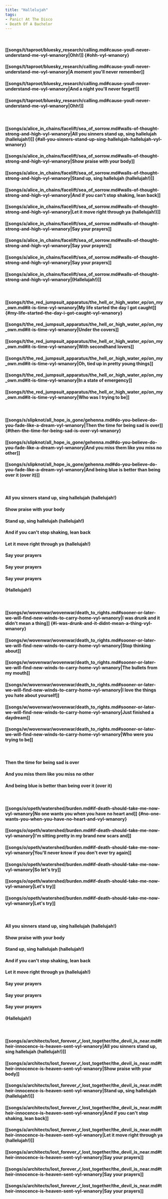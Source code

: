 ```yaml
---
title: "Hallelujah"
tags:
- Panic! At The Disco
- Death Of A Bachelor
---
```

&nbsp;
#### [[songs/t/taproot/bluesky_research/calling.md#cause-youll-never-understand-me-vyl-wnanory|Ohh!]] {#ohh-vyl-wnanory}
#### [[songs/t/taproot/bluesky_research/calling.md#cause-youll-never-understand-me-vyl-wnanory|A moment you'll never remember]]
#### [[songs/t/taproot/bluesky_research/calling.md#cause-youll-never-understand-me-vyl-wnanory|And a night you'll never forget!]]
#### [[songs/t/taproot/bluesky_research/calling.md#cause-youll-never-understand-me-vyl-wnanory|Ohh!]]
&nbsp;
#### [[songs/a/alice_in_chains/facelift/sea_of_sorrow.md#walls-of-thought-strong-and-high-vyl-wnanory|All you sinners stand up, sing hallelujah (hallelujah!)]] {#all-you-sinners-stand-up-sing-hallelujah-hallelujah-vyl-wnanory}
#### [[songs/a/alice_in_chains/facelift/sea_of_sorrow.md#walls-of-thought-strong-and-high-vyl-wnanory|Show praise with your body]]
#### [[songs/a/alice_in_chains/facelift/sea_of_sorrow.md#walls-of-thought-strong-and-high-vyl-wnanory|Stand up, sing hallelujah (hallelujah!)]]
#### [[songs/a/alice_in_chains/facelift/sea_of_sorrow.md#walls-of-thought-strong-and-high-vyl-wnanory|And if you can't stop shaking, lean back]]
#### [[songs/a/alice_in_chains/facelift/sea_of_sorrow.md#walls-of-thought-strong-and-high-vyl-wnanory|Let it move right through ya (hallelujah!)]]
#### [[songs/a/alice_in_chains/facelift/sea_of_sorrow.md#walls-of-thought-strong-and-high-vyl-wnanory|Say your prayers]]
#### [[songs/a/alice_in_chains/facelift/sea_of_sorrow.md#walls-of-thought-strong-and-high-vyl-wnanory|Say your prayers]]
#### [[songs/a/alice_in_chains/facelift/sea_of_sorrow.md#walls-of-thought-strong-and-high-vyl-wnanory|Say your prayers]]
#### [[songs/a/alice_in_chains/facelift/sea_of_sorrow.md#walls-of-thought-strong-and-high-vyl-wnanory|(Hallelujah!)]]
&nbsp;
#### [[songs/t/the_red_jumpsuit_apparatus/the_hell_or_high_water_ep/on_my_own.md#it-is-time-vyl-wnanory|My life started the day I got caught]] {#my-life-started-the-day-i-got-caught-vyl-wnanory}
#### [[songs/t/the_red_jumpsuit_apparatus/the_hell_or_high_water_ep/on_my_own.md#it-is-time-vyl-wnanory|Under the covers]]
#### [[songs/t/the_red_jumpsuit_apparatus/the_hell_or_high_water_ep/on_my_own.md#it-is-time-vyl-wnanory|With secondhand lovers]]
#### [[songs/t/the_red_jumpsuit_apparatus/the_hell_or_high_water_ep/on_my_own.md#it-is-time-vyl-wnanory|Oh, tied up in pretty young things]]
#### [[songs/t/the_red_jumpsuit_apparatus/the_hell_or_high_water_ep/on_my_own.md#it-is-time-vyl-wnanory|In a state of emergency]]
#### [[songs/t/the_red_jumpsuit_apparatus/the_hell_or_high_water_ep/on_my_own.md#it-is-time-vyl-wnanory|Who was I trying to be]]
&nbsp;
#### [[songs/s/slipknot/all_hope_is_gone/gehenna.md#do-you-believe-do-you-fade-like-a-dream-vyl-wnanory|Then the time for being sad is over]] {#then-the-time-for-being-sad-is-over-vyl-wnanory}
#### [[songs/s/slipknot/all_hope_is_gone/gehenna.md#do-you-believe-do-you-fade-like-a-dream-vyl-wnanory|And you miss them like you miss no other]]
#### [[songs/s/slipknot/all_hope_is_gone/gehenna.md#do-you-believe-do-you-fade-like-a-dream-vyl-wnanory|And being blue is better than being over it (over it)]]
&nbsp;
#### All you sinners stand up, sing hallelujah (hallelujah!)
#### Show praise with your body
#### Stand up, sing hallelujah (hallelujah!)
#### And if you can't stop shaking, lean back
#### Let it move right through ya (hallelujah!)
#### Say your prayers
#### Say your prayers
#### Say your prayers
#### (Hallelujah!)
&nbsp;
#### [[songs/w/wovenwar/wovenwar/death_to_rights.md#sooner-or-later-we-will-find-new-winds-to-carry-home-vyl-wnanory|I was drunk and it didn't mean a thing]] {#i-was-drunk-and-it-didnt-mean-a-thing-vyl-wnanory}
#### [[songs/w/wovenwar/wovenwar/death_to_rights.md#sooner-or-later-we-will-find-new-winds-to-carry-home-vyl-wnanory|Stop thinking about]]
#### [[songs/w/wovenwar/wovenwar/death_to_rights.md#sooner-or-later-we-will-find-new-winds-to-carry-home-vyl-wnanory|The bullets from my mouth]]
#### [[songs/w/wovenwar/wovenwar/death_to_rights.md#sooner-or-later-we-will-find-new-winds-to-carry-home-vyl-wnanory|I love the things you hate about yourself]]
#### [[songs/w/wovenwar/wovenwar/death_to_rights.md#sooner-or-later-we-will-find-new-winds-to-carry-home-vyl-wnanory|Just finished a daydream]]
#### [[songs/w/wovenwar/wovenwar/death_to_rights.md#sooner-or-later-we-will-find-new-winds-to-carry-home-vyl-wnanory|Who were you trying to be]]
&nbsp;
#### Then the time for being sad is over
#### And you miss them like you miss no other
#### And being blue is better than being over it (over it)
&nbsp;
#### [[songs/o/opeth/watershed/burden.md#if-death-should-take-me-now-vyl-wnanory|No one wants you when you have no heart and]] {#no-one-wants-you-when-you-have-no-heart-and-vyl-wnanory}
#### [[songs/o/opeth/watershed/burden.md#if-death-should-take-me-now-vyl-wnanory|I'm sitting pretty in my brand new scars and]]
#### [[songs/o/opeth/watershed/burden.md#if-death-should-take-me-now-vyl-wnanory|You'll never know if you don't ever try again]]
#### [[songs/o/opeth/watershed/burden.md#if-death-should-take-me-now-vyl-wnanory|So let's try]]
#### [[songs/o/opeth/watershed/burden.md#if-death-should-take-me-now-vyl-wnanory|Let's try]]
#### [[songs/o/opeth/watershed/burden.md#if-death-should-take-me-now-vyl-wnanory|Let's try]]
&nbsp;
#### All you sinners stand up, sing hallelujah (hallelujah!)
#### Show praise with your body
#### Stand up, sing hallelujah (hallelujah!)
#### And if you can't stop shaking, lean back
#### Let it move right through ya (hallelujah!)
#### Say your prayers
#### Say your prayers
#### Say your prayers
#### (Hallelujah!)
&nbsp;
#### [[songs/a/architects/lost_forever_∕∕_lost_together/the_devil_is_near.md#their-innocence-is-heaven-sent-vyl-wnanory|All you sinners stand up, sing hallelujah (hallelujah!)]]
#### [[songs/a/architects/lost_forever_∕∕_lost_together/the_devil_is_near.md#their-innocence-is-heaven-sent-vyl-wnanory|Show praise with your body]]
#### [[songs/a/architects/lost_forever_∕∕_lost_together/the_devil_is_near.md#their-innocence-is-heaven-sent-vyl-wnanory|Stand up, sing hallelujah (hallelujah!)]]
#### [[songs/a/architects/lost_forever_∕∕_lost_together/the_devil_is_near.md#their-innocence-is-heaven-sent-vyl-wnanory|And if you can't stop shaking, lean back]]
#### [[songs/a/architects/lost_forever_∕∕_lost_together/the_devil_is_near.md#their-innocence-is-heaven-sent-vyl-wnanory|Let it move right through ya (hallelujah!)]]
#### [[songs/a/architects/lost_forever_∕∕_lost_together/the_devil_is_near.md#their-innocence-is-heaven-sent-vyl-wnanory|Say your prayers]]
#### [[songs/a/architects/lost_forever_∕∕_lost_together/the_devil_is_near.md#their-innocence-is-heaven-sent-vyl-wnanory|Say your prayers]]
#### [[songs/a/architects/lost_forever_∕∕_lost_together/the_devil_is_near.md#their-innocence-is-heaven-sent-vyl-wnanory|Say your prayers]]
